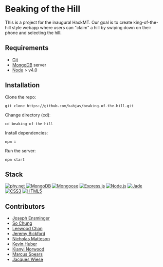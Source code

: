 # Beaking of the Hill

This is a project for the inaugural HackMT. Our goal is to create king-of-the-hill style webapp where users can "claim" a hill by swiping down on their phone and selecting the hill.

## Requirements

* [Git](https://git-scm.com/)
* [MongoDB](https://docs.mongodb.org/manual/administration/install-community/) server
* [Node](https://nodejs.org/en/download/package-manager/) > v4.0


## Installation

Clone the repo:
```
git clone https://github.com/kahjav/beaking-of-the-hill.git
```

Change directory (cd):
```
cd beaking-of-the-hill
```

Install dependencies:
```
npm i
```

Run the server:
```
npm start
```

## Stack
[![phy.net](http://beaconscreen.com/img/phynet-logo-white.png)](https://phy.net)
[![MongoDB](https://www.mongodb.com/assets/MongoDB_Brand_Resources/MongoDB-Logo-7db53b4037f9953e9df4f694c758141fcfa022cee1d2ff50749d133d0b70b692.jpg)](https://mongodb.com)
[![Mongoose](http://mongodb-tools.com/img/mongoose.png)](http://mongoosejs.com/)
[![Express.js](https://i.cloudup.com/zfY6lL7eFa-3000x3000.png)](http://expressjs.com/)
[![Node.js](https://nodejs.org/static/images/logos/nodejs.png)](https://nodejs.org)
[![Jade](http://jade-lang.com/style/jade-logo-header.svg)](http://jade-lang.com)
[![CSS3](http://www.codingdojo.com/blog/wp-content/uploads/css.jpg)](http://css.info)
[![HTML5](https://upload.wikimedia.org/wikipedia/commons/thumb/6/61/HTML5_logo_and_wordmark.svg/120px-HTML5_logo_and_wordmark.svg.png)](https://www.w3.org/TR/html5/)

## Contributors
* [Joseph Ensminger](https://github.com/Jtensminger)
* [So Chung](https://github.com/sorachung)
* [Leewood Chan](https://github.com/LeewoodChan)
* [Jeremy Bickford](https://github.com/Silverfoxslash)
* [Nicholas Matteson](https://github.com/NicholasMatteson)
* [Kevin Huber](https://github.com/kahjav)
* [Kianyi Norwood](https://github.com/kianyi-n)
* [Marcus Spears](https://github.com/malcovious)
* [Jacques Wiese](https://github.com/jaw2ay)



